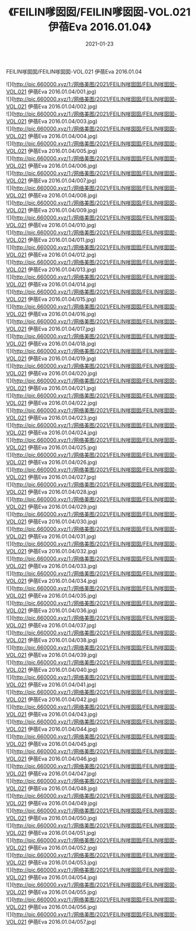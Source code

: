 ﻿---
layout: post
title:  《FEILIN嗲囡囡/FEILIN嗲囡囡-VOL.021 伊蓓Eva 2016.01.04》
date:   2021-01-23
img: http://pic.660000.xyz/1:/网络美图/2021/FEILIN嗲囡囡/FEILIN嗲囡囡-VOL.021 伊蓓Eva 2016.01.04/000.jpg
categories: [美女, 清纯, 唯美]
---

FEILIN嗲囡囡/FEILIN嗲囡囡-VOL.021 伊蓓Eva 2016.01.04

 ![](http://pic.660000.xyz/1:/网络美图/2021/FEILIN嗲囡囡/FEILIN嗲囡囡-VOL.021 伊蓓Eva 2016.01.04/001.jpg) <br>![](http://pic.660000.xyz/1:/网络美图/2021/FEILIN嗲囡囡/FEILIN嗲囡囡-VOL.021 伊蓓Eva 2016.01.04/002.jpg) <br>![](http://pic.660000.xyz/1:/网络美图/2021/FEILIN嗲囡囡/FEILIN嗲囡囡-VOL.021 伊蓓Eva 2016.01.04/003.jpg) <br>![](http://pic.660000.xyz/1:/网络美图/2021/FEILIN嗲囡囡/FEILIN嗲囡囡-VOL.021 伊蓓Eva 2016.01.04/004.jpg) <br>![](http://pic.660000.xyz/1:/网络美图/2021/FEILIN嗲囡囡/FEILIN嗲囡囡-VOL.021 伊蓓Eva 2016.01.04/005.jpg) <br>![](http://pic.660000.xyz/1:/网络美图/2021/FEILIN嗲囡囡/FEILIN嗲囡囡-VOL.021 伊蓓Eva 2016.01.04/006.jpg) <br>![](http://pic.660000.xyz/1:/网络美图/2021/FEILIN嗲囡囡/FEILIN嗲囡囡-VOL.021 伊蓓Eva 2016.01.04/007.jpg) <br>![](http://pic.660000.xyz/1:/网络美图/2021/FEILIN嗲囡囡/FEILIN嗲囡囡-VOL.021 伊蓓Eva 2016.01.04/008.jpg) <br>![](http://pic.660000.xyz/1:/网络美图/2021/FEILIN嗲囡囡/FEILIN嗲囡囡-VOL.021 伊蓓Eva 2016.01.04/009.jpg) <br>![](http://pic.660000.xyz/1:/网络美图/2021/FEILIN嗲囡囡/FEILIN嗲囡囡-VOL.021 伊蓓Eva 2016.01.04/010.jpg) <br>![](http://pic.660000.xyz/1:/网络美图/2021/FEILIN嗲囡囡/FEILIN嗲囡囡-VOL.021 伊蓓Eva 2016.01.04/011.jpg) <br>![](http://pic.660000.xyz/1:/网络美图/2021/FEILIN嗲囡囡/FEILIN嗲囡囡-VOL.021 伊蓓Eva 2016.01.04/012.jpg) <br>![](http://pic.660000.xyz/1:/网络美图/2021/FEILIN嗲囡囡/FEILIN嗲囡囡-VOL.021 伊蓓Eva 2016.01.04/013.jpg) <br>![](http://pic.660000.xyz/1:/网络美图/2021/FEILIN嗲囡囡/FEILIN嗲囡囡-VOL.021 伊蓓Eva 2016.01.04/014.jpg) <br>![](http://pic.660000.xyz/1:/网络美图/2021/FEILIN嗲囡囡/FEILIN嗲囡囡-VOL.021 伊蓓Eva 2016.01.04/015.jpg) <br>![](http://pic.660000.xyz/1:/网络美图/2021/FEILIN嗲囡囡/FEILIN嗲囡囡-VOL.021 伊蓓Eva 2016.01.04/016.jpg) <br>![](http://pic.660000.xyz/1:/网络美图/2021/FEILIN嗲囡囡/FEILIN嗲囡囡-VOL.021 伊蓓Eva 2016.01.04/017.jpg) <br>![](http://pic.660000.xyz/1:/网络美图/2021/FEILIN嗲囡囡/FEILIN嗲囡囡-VOL.021 伊蓓Eva 2016.01.04/018.jpg) <br>![](http://pic.660000.xyz/1:/网络美图/2021/FEILIN嗲囡囡/FEILIN嗲囡囡-VOL.021 伊蓓Eva 2016.01.04/019.jpg) <br>![](http://pic.660000.xyz/1:/网络美图/2021/FEILIN嗲囡囡/FEILIN嗲囡囡-VOL.021 伊蓓Eva 2016.01.04/020.jpg) <br>![](http://pic.660000.xyz/1:/网络美图/2021/FEILIN嗲囡囡/FEILIN嗲囡囡-VOL.021 伊蓓Eva 2016.01.04/021.jpg) <br>![](http://pic.660000.xyz/1:/网络美图/2021/FEILIN嗲囡囡/FEILIN嗲囡囡-VOL.021 伊蓓Eva 2016.01.04/022.jpg) <br>![](http://pic.660000.xyz/1:/网络美图/2021/FEILIN嗲囡囡/FEILIN嗲囡囡-VOL.021 伊蓓Eva 2016.01.04/023.jpg) <br>![](http://pic.660000.xyz/1:/网络美图/2021/FEILIN嗲囡囡/FEILIN嗲囡囡-VOL.021 伊蓓Eva 2016.01.04/024.jpg) <br>![](http://pic.660000.xyz/1:/网络美图/2021/FEILIN嗲囡囡/FEILIN嗲囡囡-VOL.021 伊蓓Eva 2016.01.04/025.jpg) <br>![](http://pic.660000.xyz/1:/网络美图/2021/FEILIN嗲囡囡/FEILIN嗲囡囡-VOL.021 伊蓓Eva 2016.01.04/026.jpg) <br>![](http://pic.660000.xyz/1:/网络美图/2021/FEILIN嗲囡囡/FEILIN嗲囡囡-VOL.021 伊蓓Eva 2016.01.04/027.jpg) <br>![](http://pic.660000.xyz/1:/网络美图/2021/FEILIN嗲囡囡/FEILIN嗲囡囡-VOL.021 伊蓓Eva 2016.01.04/028.jpg) <br>![](http://pic.660000.xyz/1:/网络美图/2021/FEILIN嗲囡囡/FEILIN嗲囡囡-VOL.021 伊蓓Eva 2016.01.04/029.jpg) <br>![](http://pic.660000.xyz/1:/网络美图/2021/FEILIN嗲囡囡/FEILIN嗲囡囡-VOL.021 伊蓓Eva 2016.01.04/030.jpg) <br>![](http://pic.660000.xyz/1:/网络美图/2021/FEILIN嗲囡囡/FEILIN嗲囡囡-VOL.021 伊蓓Eva 2016.01.04/031.jpg) <br>![](http://pic.660000.xyz/1:/网络美图/2021/FEILIN嗲囡囡/FEILIN嗲囡囡-VOL.021 伊蓓Eva 2016.01.04/032.jpg) <br>![](http://pic.660000.xyz/1:/网络美图/2021/FEILIN嗲囡囡/FEILIN嗲囡囡-VOL.021 伊蓓Eva 2016.01.04/033.jpg) <br>![](http://pic.660000.xyz/1:/网络美图/2021/FEILIN嗲囡囡/FEILIN嗲囡囡-VOL.021 伊蓓Eva 2016.01.04/034.jpg) <br>![](http://pic.660000.xyz/1:/网络美图/2021/FEILIN嗲囡囡/FEILIN嗲囡囡-VOL.021 伊蓓Eva 2016.01.04/035.jpg) <br>![](http://pic.660000.xyz/1:/网络美图/2021/FEILIN嗲囡囡/FEILIN嗲囡囡-VOL.021 伊蓓Eva 2016.01.04/036.jpg) <br>![](http://pic.660000.xyz/1:/网络美图/2021/FEILIN嗲囡囡/FEILIN嗲囡囡-VOL.021 伊蓓Eva 2016.01.04/037.jpg) <br>![](http://pic.660000.xyz/1:/网络美图/2021/FEILIN嗲囡囡/FEILIN嗲囡囡-VOL.021 伊蓓Eva 2016.01.04/038.jpg) <br>![](http://pic.660000.xyz/1:/网络美图/2021/FEILIN嗲囡囡/FEILIN嗲囡囡-VOL.021 伊蓓Eva 2016.01.04/039.jpg) <br>![](http://pic.660000.xyz/1:/网络美图/2021/FEILIN嗲囡囡/FEILIN嗲囡囡-VOL.021 伊蓓Eva 2016.01.04/040.jpg) <br>![](http://pic.660000.xyz/1:/网络美图/2021/FEILIN嗲囡囡/FEILIN嗲囡囡-VOL.021 伊蓓Eva 2016.01.04/041.jpg) <br>![](http://pic.660000.xyz/1:/网络美图/2021/FEILIN嗲囡囡/FEILIN嗲囡囡-VOL.021 伊蓓Eva 2016.01.04/042.jpg) <br>![](http://pic.660000.xyz/1:/网络美图/2021/FEILIN嗲囡囡/FEILIN嗲囡囡-VOL.021 伊蓓Eva 2016.01.04/043.jpg) <br>![](http://pic.660000.xyz/1:/网络美图/2021/FEILIN嗲囡囡/FEILIN嗲囡囡-VOL.021 伊蓓Eva 2016.01.04/044.jpg) <br>![](http://pic.660000.xyz/1:/网络美图/2021/FEILIN嗲囡囡/FEILIN嗲囡囡-VOL.021 伊蓓Eva 2016.01.04/045.jpg) <br>![](http://pic.660000.xyz/1:/网络美图/2021/FEILIN嗲囡囡/FEILIN嗲囡囡-VOL.021 伊蓓Eva 2016.01.04/046.jpg) <br>![](http://pic.660000.xyz/1:/网络美图/2021/FEILIN嗲囡囡/FEILIN嗲囡囡-VOL.021 伊蓓Eva 2016.01.04/047.jpg) <br>![](http://pic.660000.xyz/1:/网络美图/2021/FEILIN嗲囡囡/FEILIN嗲囡囡-VOL.021 伊蓓Eva 2016.01.04/048.jpg) <br>![](http://pic.660000.xyz/1:/网络美图/2021/FEILIN嗲囡囡/FEILIN嗲囡囡-VOL.021 伊蓓Eva 2016.01.04/049.jpg) <br>![](http://pic.660000.xyz/1:/网络美图/2021/FEILIN嗲囡囡/FEILIN嗲囡囡-VOL.021 伊蓓Eva 2016.01.04/050.jpg) <br>![](http://pic.660000.xyz/1:/网络美图/2021/FEILIN嗲囡囡/FEILIN嗲囡囡-VOL.021 伊蓓Eva 2016.01.04/051.jpg) <br>![](http://pic.660000.xyz/1:/网络美图/2021/FEILIN嗲囡囡/FEILIN嗲囡囡-VOL.021 伊蓓Eva 2016.01.04/052.jpg) <br>![](http://pic.660000.xyz/1:/网络美图/2021/FEILIN嗲囡囡/FEILIN嗲囡囡-VOL.021 伊蓓Eva 2016.01.04/053.jpg) <br>![](http://pic.660000.xyz/1:/网络美图/2021/FEILIN嗲囡囡/FEILIN嗲囡囡-VOL.021 伊蓓Eva 2016.01.04/054.jpg) <br>![](http://pic.660000.xyz/1:/网络美图/2021/FEILIN嗲囡囡/FEILIN嗲囡囡-VOL.021 伊蓓Eva 2016.01.04/055.jpg) <br>![](http://pic.660000.xyz/1:/网络美图/2021/FEILIN嗲囡囡/FEILIN嗲囡囡-VOL.021 伊蓓Eva 2016.01.04/056.jpg) <br>![](http://pic.660000.xyz/1:/网络美图/2021/FEILIN嗲囡囡/FEILIN嗲囡囡-VOL.021 伊蓓Eva 2016.01.04/057.jpg) <br>